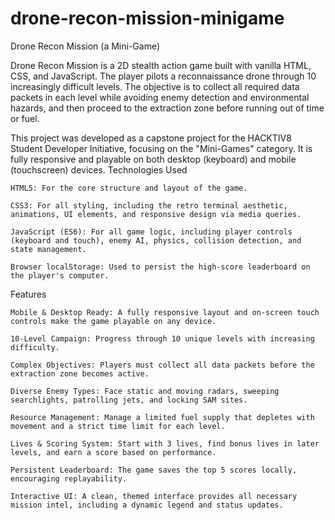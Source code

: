 # drone-recon-mission-minigame
Drone Recon Mission (a Mini-Game)

Drone Recon Mission is a 2D stealth action game built with vanilla HTML, CSS, and JavaScript. The player pilots a reconnaissance drone through 10 increasingly difficult levels. The objective is to collect all required data packets in each level while avoiding enemy detection and environmental hazards, and then proceed to the extraction zone before running out of time or fuel.

This project was developed as a capstone project for the HACKTIV8 Student Developer Initiative, focusing on the "Mini-Games" category. It is fully responsive and playable on both desktop (keyboard) and mobile (touchscreen) devices.
Technologies Used

    HTML5: For the core structure and layout of the game.

    CSS3: For all styling, including the retro terminal aesthetic, animations, UI elements, and responsive design via media queries.

    JavaScript (ES6): For all game logic, including player controls (keyboard and touch), enemy AI, physics, collision detection, and state management.

    Browser localStorage: Used to persist the high-score leaderboard on the player's computer.

Features

    Mobile & Desktop Ready: A fully responsive layout and on-screen touch controls make the game playable on any device.

    10-Level Campaign: Progress through 10 unique levels with increasing difficulty.

    Complex Objectives: Players must collect all data packets before the extraction zone becomes active.

    Diverse Enemy Types: Face static and moving radars, sweeping searchlights, patrolling jets, and locking SAM sites.

    Resource Management: Manage a limited fuel supply that depletes with movement and a strict time limit for each level.

    Lives & Scoring System: Start with 3 lives, find bonus lives in later levels, and earn a score based on performance.

    Persistent Leaderboard: The game saves the top 5 scores locally, encouraging replayability.

    Interactive UI: A clean, themed interface provides all necessary mission intel, including a dynamic legend and status updates.
